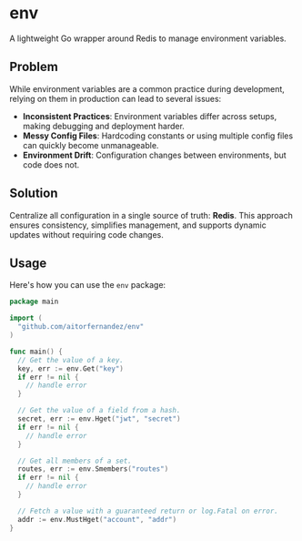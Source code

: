 # env

A lightweight Go wrapper around Redis to manage environment variables.

## Problem

While environment variables are a common practice during development, relying on them in production can lead to several issues:

- **Inconsistent Practices**: Environment variables differ across setups, making debugging and deployment harder.
- **Messy Config Files**: Hardcoding constants or using multiple config files can quickly become unmanageable.
- **Environment Drift**: Configuration changes between environments, but code does not.

## Solution

Centralize all configuration in a single source of truth: **Redis**. This approach ensures consistency, simplifies management, and supports dynamic updates without requiring code changes.

## Usage

Here's how you can use the `env` package:

```go
package main

import (
  "github.com/aitorfernandez/env"
)

func main() {
  // Get the value of a key.
  key, err := env.Get("key")
  if err != nil {
    // handle error
  }

  // Get the value of a field from a hash.
  secret, err := env.Hget("jwt", "secret")
  if err != nil {
    // handle error
  }

  // Get all members of a set.
  routes, err := env.Smembers("routes")
  if err != nil {
    // handle error
  }

  // Fetch a value with a guaranteed return or log.Fatal on error.
  addr := env.MustHget("account", "addr")
}
```
